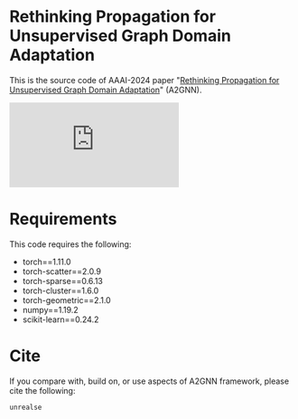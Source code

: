 # Rethinking Propagation for Unsupervised Graph Domain Adaptation
This is the source code of AAAI-2024 paper "[Rethinking Propagation for Unsupervised Graph Domain Adaptation]()" (A2GNN).

![github.pdf](https://github.com/Meihan-Liu/24AAAI-A2GNN/files/github.pdf)

# Requirements
This code requires the following:
* torch==1.11.0
* torch-scatter==2.0.9
* torch-sparse==0.6.13
* torch-cluster==1.6.0
* torch-geometric==2.1.0
* numpy==1.19.2
* scikit-learn==0.24.2

# Cite
If you compare with, build on, or use aspects of A2GNN framework, please cite the following:

```
unrealse
```
